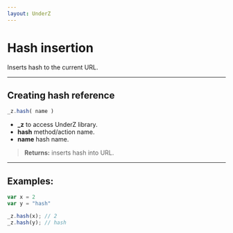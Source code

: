 ```yaml
---
layout: UnderZ
---
```

# Hash insertion
Inserts hash to the current URL.

***

## Creating hash reference
```js
_z.hash( name ) 
```

* **_z** to access UnderZ library.
* **hash** method/action name.
* **name** hash name. 

> **Returns:**  inserts hash into URL.

***

## Examples: 

```js
var x = 2
var y = "hash" 

_z.hash(x); // 2
_z.hash(y); // hash

``` 